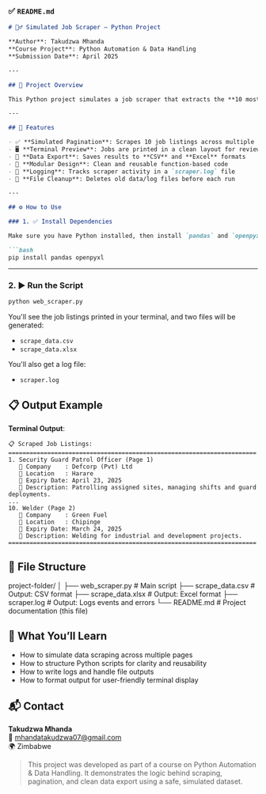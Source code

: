 ### ✅ `README.md`

```markdown
# 🕵️‍♂️ Simulated Job Scraper – Python Project

**Author**: Takudzwa Mhanda  
**Course Project**: Python Automation & Data Handling  
**Submission Date**: April 2025

---

## 📌 Project Overview

This Python project simulates a job scraper that extracts the **10 most recent job listings** by generating paginated job data. Although the data is hardcoded for safety and simplicity, it mimics a real-world scraping experience, complete with logging, formatted output, and file export.

---

## 🎯 Features

- ✅ **Simulated Pagination**: Scrapes 10 job listings across multiple "pages"
- 🖥 **Terminal Preview**: Jobs are printed in a clean layout for review
- 💾 **Data Export**: Saves results to **CSV** and **Excel** formats
- 🧠 **Modular Design**: Clean and reusable function-based code
- 📜 **Logging**: Tracks scraper activity in a `scraper.log` file
- 🧹 **File Cleanup**: Deletes old data/log files before each run

---

## ⚙️ How to Use

### 1. ✅ Install Dependencies

Make sure you have Python installed, then install `pandas` and `openpyxl`:

```bash
pip install pandas openpyxl
```

---

### 2. ▶️ Run the Script

```bash
python web_scraper.py
```

You'll see the job listings printed in your terminal, and two files will be generated:
- `scrape_data.csv`
- `scrape_data.xlsx`

You'll also get a log file:
- `scraper.log`


## 📋 Output Example

**Terminal Output**:

```
📋 Scraped Job Listings:
======================================================================
1. Security Guard Patrol Officer (Page 1)
   🏢 Company    : Defcorp (Pvt) Ltd
   📍 Location   : Harare
   📅 Expiry Date: April 23, 2025
   📝 Description: Patrolling assigned sites, managing shifts and guard deployments.
...
10. Welder (Page 2)
   🏢 Company    : Green Fuel
   📍 Location   : Chipinge
   📅 Expiry Date: March 24, 2025
   📝 Description: Welding for industrial and development projects.
======================================================================
```


## 📁 File Structure

project-folder/
│
├── web_scraper.py         # Main script
├── scrape_data.csv        # Output: CSV format
├── scrape_data.xlsx       # Output: Excel format
├── scraper.log            # Output: Logs events and errors
└── README.md              # Project documentation (this file)



## 🧠 What You’ll Learn

- How to simulate data scraping across multiple pages
- How to structure Python scripts for clarity and reusability
- How to write logs and handle file outputs
- How to format output for user-friendly terminal display


## 📬 Contact

**Takudzwa Mhanda**  
📧 mhandatakudzwa07@gmail.com  
🌍 Zimbabwe  

> This project was developed as part of a course on Python Automation & Data Handling. It demonstrates the logic behind scraping, pagination, and clean data export using a safe, simulated dataset.
